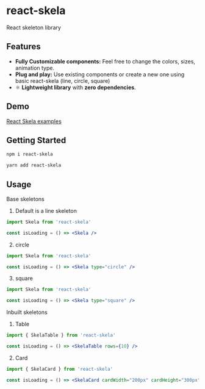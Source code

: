 # react-skela
React skeleton library

## Features

- **Fully Customizable components:** Feel free to change the colors, sizes, animation type.
- **Plug and play:** Use existing components or create a new one using basic react-skela (line, circle, square)
- ⚛️ **Lightweight library** with **zero dependencies**.

## Demo
[React Skela examples](https://reactskela.netlify.app)


## Getting Started

```sh
npm i react-skela
```

```sh
yarn add react-skela
```

## Usage
Base skeletons 
1. Default is a line skeleton
```jsx
import Skela from 'react-skela'

const isLoading = () => <Skela />
```
2. circle
```jsx
import Skela from 'react-skela'

const isLoading = () => <Skela type="circle" />
```
3. square
```jsx
import Skela from 'react-skela'

const isLoading = () => <Skela type="square" />
```

Inbuilt skeletons 

1. Table
```jsx
import { SkelaTable } from 'react-skela'

const isLoading = () => <SkelaTable rows={10} />
```

2. Card
```jsx
import { SkelaCard } from 'react-skela'

const isLoading = () => <SkelaCard cardWidth="200px" cardHeight="300px" />
```




